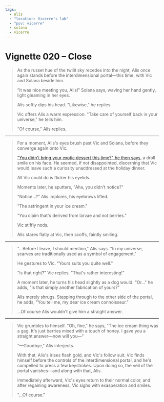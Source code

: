 ```yaml
---
tags:
  - alis
  - "location: Vicerre's lab"
  - "pov: vicerre"
  - solana
  - vicerre
---
```


# Vignette 020 – Close

> As the russet hue of the twilit sky recedes into the night, Alis once again stands before the interdimensional portal—this time, with Vic and Solana beside him.
>
> "It was nice meeting you, Alis!" Solana says, waving her hand gently, light gleaming in her eyes.
>
> Alis softly dips his head. "Likewise," he replies.
>
> Vic offers Alis a warm expression. "Take care of yourself back in your universe," he tells him.
>
> "Of course," Alis replies.

---

> For a moment, Alis's eyes brush past Vic and Solana, before they converge again onto Vic.
>
> ["You didn't bring your exotic dessert this time?" he then says,](../2022-h2/2022-11-05_vignette-004_enthralled.md) a droll smile on his face. He seemed, if not disappointed, discerning that Vic would leave such a curiosity unaddressed at the holiday dinner.
>
> All Vic could do is flicker his eyelids.
>
> Moments later, he sputters, "Aha, you didn't notice?"
>
> "Notice...?" Alis implores, his eyebrows lifted.
>
> "The astringent in your ice cream."
>
> "You claim that's derived from larvae and not berries."
>
> Vic stiffly nods.
>
> Alis stares flatly at Vic, then scoffs, faintly smiling.

---

> "...Before I leave, I should mention," Alis says. "In my universe, scarves are traditionally used as a symbol of engagement."
>
> He gestures to Vic. "Yours suits you quite well."
>
> "Is that right?" Vic replies. "That's rather interesting!"
>
> A moment later, he turns his head slightly as a dog would. "Or..." he adds, "is that simply another fabrication of yours?"
>
> Alis merely shrugs. Stepping through to the other side of the portal, he adds, "You tell me, my dear ice cream connoisseur."
>
> ...Of course Alis wouldn't give him a straight answer.

---

> Vic grumbles to himself. "Oh, fine," he says, "The ice cream thing was a gag. It's just berries mixed with a touch of honey. I gave you a straight answer—now will you—"
>
> "—Goodbye," Alis interjects.
>
> With that, Alis's irises flash gold, and Vic's follow suit. Vic finds himself before the controls of the interdimensional portal, and he's compelled to press a few keystrokes. Upon doing so, the veil of the portal vanishes—and along with that, Alis.
>
> Immediately afterward, Vic's eyes return to their normal color, and after regaining awareness, Vic sighs with exasperation and smiles.
>
> "...Of course."
